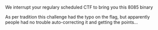 We interrupt your regulary scheduled CTF to bring you this 8085 binary

As per tradition this challenge had the typo on the flag, but apparently people had no trouble auto-correcting it and getting the points...